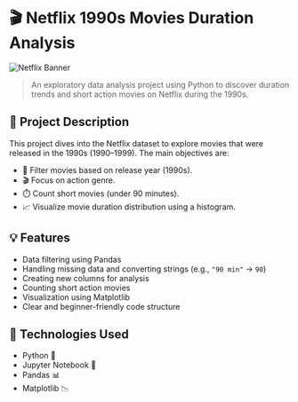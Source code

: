# 🎬 Netflix 1990s Movies Duration Analysis

![Netflix Banner](https://upload.wikimedia.org/wikipedia/commons/0/08/Netflix_2015_logo.svg)

> An exploratory data analysis project using Python to discover duration trends and short action movies on Netflix during the 1990s.


## 📌 Project Description

This project dives into the Netflix dataset to explore movies that were released in the 1990s (1990–1999). The main objectives are:

- 📅 Filter movies based on release year (1990s).
- 🎬 Focus on action genre.
- ⏱️ Count short movies (under 90 minutes).
- 📈 Visualize movie duration distribution using a histogram.


## 💡 Features

- Data filtering using Pandas
- Handling missing data and converting strings (e.g., `"90 min"` → `90`)
- Creating new columns for analysis
- Counting short action movies
- Visualization using Matplotlib
- Clear and beginner-friendly code structure

## 🧰 Technologies Used

- Python 🐍
- Jupyter Notebook 📓
- Pandas 📊
- Matplotlib 📉

